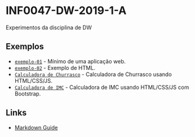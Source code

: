# INF0047-DW-2019-1-A

Experimentos da disciplina de DW

## Exemplos

* [`exemplo-01`](exemplo-01/README.md) - Mínimo de uma aplicação web.
* [`exemplo-02`](exemplo-02/README.md) - Exemplo de HTML.
* [`Calculadora de Churrasco`](calculadoraChurrasco/README.md) - Calculadora de Churrasco usando HTML/CSS/JS.
* [`Calculadora de IMC`](calculadoraIMC/README.md) - Calculadora de IMC usando HTML/CSS/JS com Bootstrap.

## Links

* [Markdown Guide](https://www.markdownguide.org/)
